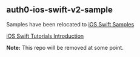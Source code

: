 ## auth0-ios-swift-v2-sample

Samples have been relocated to [iOS Swift Samples](https://github.com/auth0-samples/auth0-ios-swift-sample)

[iOS Swift Tutorials Introduction](https://auth0.com/docs/quickstart/native/ios-swift)

**Note:** This repo will be removed at some point.
